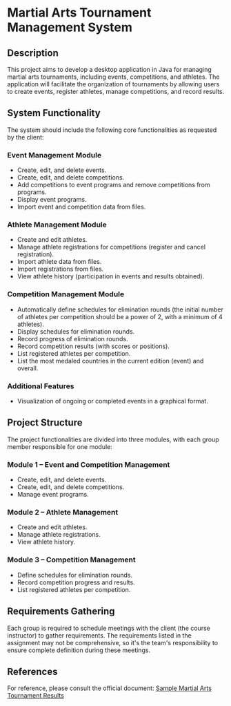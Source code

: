 # Martial Arts Tournament Management System

## Description

This project aims to develop a desktop application in Java for managing martial arts tournaments, including events, competitions, and athletes. The application will facilitate the organization of tournaments by allowing users to create events, register athletes, manage competitions, and record results.

## System Functionality

The system should include the following core functionalities as requested by the client:

### Event Management Module

- Create, edit, and delete events.
- Create, edit, and delete competitions.
- Add competitions to event programs and remove competitions from programs.
- Display event programs.
- Import event and competition data from files.

### Athlete Management Module

- Create and edit athletes.
- Manage athlete registrations for competitions (register and cancel registration).
- Import athlete data from files.
- Import registrations from files.
- View athlete history (participation in events and results obtained).

### Competition Management Module

- Automatically define schedules for elimination rounds (the initial number of athletes per competition should be a power of 2, with a minimum of 4 athletes).
- Display schedules for elimination rounds.
- Record progress of elimination rounds.
- Record competition results (with scores or positions).
- List registered athletes per competition.
- List the most medaled countries in the current edition (event) and overall.

### Additional Features

- Visualization of ongoing or completed events in a graphical format.

## Project Structure

The project functionalities are divided into three modules, with each group member responsible for one module:

### Module 1 – Event and Competition Management
- Create, edit, and delete events.
- Create, edit, and delete competitions.
- Manage event programs.

### Module 2 – Athlete Management
- Create and edit athletes.
- Manage athlete registrations.
- View athlete history.

### Module 3 – Competition Management
- Define schedules for elimination rounds.
- Record competition progress and results.
- List registered athletes per competition.

## Requirements Gathering

Each group is required to schedule meetings with the client (the course instructor) to gather requirements. The requirements listed in the assignment may not be comprehensive, so it's the team's responsibility to ensure complete definition during these meetings.

## References

For reference, please consult the official document: [Sample Martial Arts Tournament Results](http://www.fpj.pt/wp-content/uploads/2022/06/22ci097-Ta%C3%A7a-da-Europa-de-Cadetes-Coimbra-2022-RESULTADOS.pdf)
